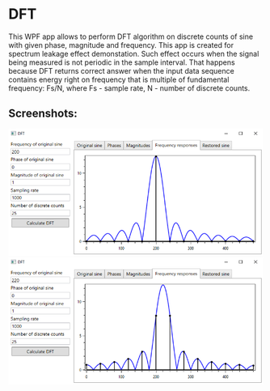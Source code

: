 # DFT
This WPF app allows to perform DFT algorithm on discrete counts of sine with given phase, magnitude and frequency. This app is created for spectrum leakage effect demonstation. Such effect occurs when the signal being measured is not periodic in the sample interval. That happens because DFT returns correct answer when the input data sequence contains energy right on frequency that is multiple of fundamental frequency: Fs/N, where Fs - sample rate, N - number of discrete counts.
## Screenshots:
![screenshot](screenshot1.png)
![screenshot](screenshot2.png)
